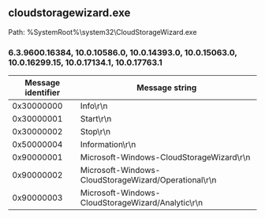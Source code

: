## cloudstoragewizard.exe

Path: %SystemRoot%\system32\CloudStorageWizard.exe

### 6.3.9600.16384, 10.0.10586.0, 10.0.14393.0, 10.0.15063.0, 10.0.16299.15, 10.0.17134.1, 10.0.17763.1

Message identifier | Message string
--- | ---
0x30000000 | Info\r\n
0x30000001 | Start\r\n
0x30000002 | Stop\r\n
0x50000004 | Information\r\n
0x90000001 | Microsoft-Windows-CloudStorageWizard\r\n
0x90000002 | Microsoft-Windows-CloudStorageWizard/Operational\r\n
0x90000003 | Microsoft-Windows-CloudStorageWizard/Analytic\r\n
